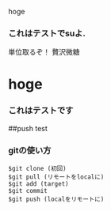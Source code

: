 hoge
### これはテストでsuよ.

単位取るぞ！
贅沢微糖

# hoge
### これはテストです
##push test

### gitの使い方
``` 
$git clone (初回)
$git pull (リモートをlocalに)
$git add (target)
$git commit 
$git push (localをリモートに)
```

